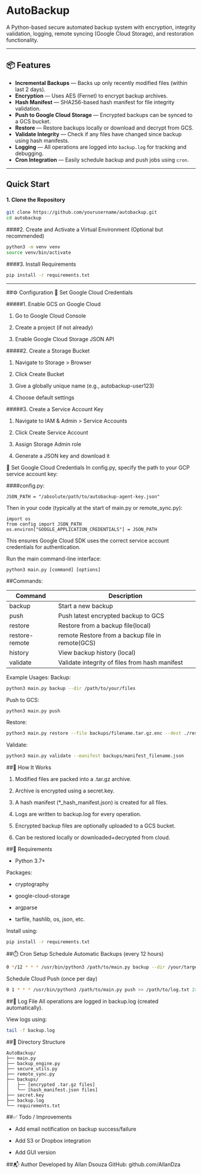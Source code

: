 # AutoBackup

A Python-based secure automated backup system with encryption, integrity validation, logging, remote syncing (Google Cloud Storage), and restoration functionality.

---

## 📦 Features

-  **Incremental Backups** — Backs up only recently modified files (within last 2 days).
-  **Encryption** — Uses AES (Fernet) to encrypt backup archives.
- **Hash Manifest** — SHA256-based hash manifest for file integrity validation.
- **Push to Google Cloud Storage** — Encrypted backups can be synced to a GCS bucket.
- **Restore** — Restore backups locally or download and decrypt from GCS.
- **Validate Integrity** — Check if any files have changed since backup using hash manifests.
- **Logging** — All operations are logged into `backup.log` for tracking and debugging.
- **Cron Integration** — Easily schedule backup and push jobs using `cron`.

---

## Quick Start

#### 1. Clone the Repository

```bash
git clone https://github.com/yourusername/autobackup.git
cd autobackup
```
####2. Create and Activate a Virtual Environment (Optional but recommended)

```bash
python3 -m venv venv
source venv/bin/activate
```

####3. Install Requirements
```bash
pip install -r requirements.txt
```
---
##⚙️ Configuration
🔑 Set Google Cloud Credentials

#####1. Enable GCS on Google Cloud
1. Go to Google Cloud Console

2. Create a project (if not already)

3. Enable Google Cloud Storage JSON API

#####2. Create a Storage Bucket
1. Navigate to Storage > Browser

2. Click Create Bucket

3. Give a globally unique name (e.g., autobackup-user123)

4. Choose default settings

#####3. Create a Service Account Key
1. Navigate to IAM & Admin > Service Accounts

2. Click Create Service Account

3. Assign Storage Admin role

4. Generate a JSON key and download it



🔑 Set Google Cloud Credentials
In config.py, specify the path to your GCP service account key:



####config.py:

```
JSON_PATH = "/absolute/path/to/autobackup-agent-key.json"
```
Then in your code (typically at the start of main.py or remote_sync.py):

```
import os
from config import JSON_PATH
os.environ["GOOGLE_APPLICATION_CREDENTIALS"] = JSON_PATH
```
This ensures Google Cloud SDK uses the correct service account credentials for authentication.

Run the main command-line interface:

```
python3 main.py [command] [options]
```

##Commands:

|  Command	 |  Description |
| ------------ | ------------ |
|  backup | Start a new backup  |
| push  |  Push latest encrypted backup to GCS |
| restore  | Restore from a backup file(local)  |
| restore-remote |  remote Restore from a backup file in remote(GCS) |
| history  | View backup history (local)  |
| validate  | Validate integrity of files from hash manifest  |


Example Usages:
Backup:

```bash
python3 main.py backup --dir /path/to/your/files
```

Push to GCS:

```bash
python3 main.py push
```
Restore:

```bash
python3 main.py restore --file backups/filename.tar.gz.enc --dest ./restored
```
Validate:

```bash
python3 main.py validate --manifest backups/manifest_filename.json
```

##🧠 How It Works
1. Modified files are packed into a .tar.gz archive.

2. Archive is encrypted using a secret.key.

3. A hash manifest (*_hash_manifest.json) is created for all files.

4. Logs are written to backup.log for every operation.

5. Encrypted backup files are optionally uploaded to a GCS bucket.

6. Can be restored locally or downloaded+decrypted from cloud.

##🧾 Requirements
- Python 3.7+

Packages:

- cryptography

- google-cloud-storage

- argparse

- tarfile, hashlib, os, json, etc.

Install using:

```bash
pip install -r requirements.txt
```
##⏱️ Cron Setup
Schedule Automatic Backups (every 12 hours)
```bash
0 */12 * * * /usr/bin/python3 /path/to/main.py backup --dir /your/target/dir >> /path/to/log.txt 2>&1
```
Schedule Cloud Push (once per day)
```bash
0 1 * * * /usr/bin/python3 /path/to/main.py push >> /path/to/log.txt 2>&1
```
##📄 Log File
All operations are logged in backup.log (created automatically).

View logs using:

```bash
tail -f backup.log
```
##📂 Directory Structure
```
AutoBackup/
├── main.py
├── backup_engine.py
├── secure_utils.py
├── remote_sync.py
├── backups/
│   ├── [encrypted .tar.gz files]
│   └── [hash_manifest.json files]
├── secret.key
├── backup.log
└── requirements.txt
```
##✅ Todo / Improvements
- Add email notification on backup success/failure

- Add S3 or Dropbox integration

- Add GUI version

##📬 Author
Developed by Allan Dsouza
GitHub: github.com/AllanDza